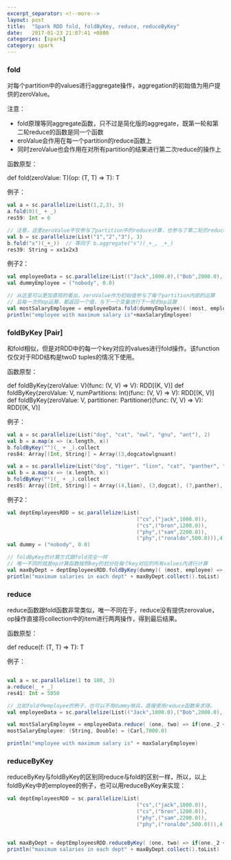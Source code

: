 ```yaml
---
excerpt_separator: <!--more-->
layout: post
title:  "Spark RDD fold, foldByKey, reduce, reduceByKey"
date:   2017-01-23 21:07:41 +0800
categories: [spark]
category: spark
---
```


### fold
  
对每个partition中的values进行aggregate操作，aggregation的初始值为用户提供的zeroValue。

注意：


* fold原理等同aggregate函数，只不过是简化版的aggregate，既第一轮和第二轮reduce的函数是同一个函数
* eroValue会作用在每一个partition的reduce函数上
* 同时zeroValue也会作用在对所有partition的结果进行第二次reduce的操作上

函数原型：

  def fold(zeroValue: T)(op: (T, T) => T): T

例子：

```scala
val a = sc.parallelize(List(1,2,3), 3)
a.fold(0)(_ + _)
res59: Int = 6

// 注意，这里zeroValue不仅参与了partition中的reduce计算，也参与了第二轮的reduce计算
val b = sc.parallelize(List("1","2","3"), 3)
b.fold("x")(_+_))  // 等同于 b.aggregate("x")(_+_, _+_)
res39: String = xx1x2x3
```

例子2：

```scala
val employeeData = sc.parallelize(List(("Jack",1000.0),("Bob",2000.0),("Carl",7000.0)),3)
val dummyEmployee = ("nobody", 0.0)

// 从这里可以更加直观的看出，zeroValue作为初始值参与了每个partition内部的运算
// 且每一次的op运算，都返回一个值，与下一个变量进行下一轮的op运算
val mostSalaryEmployee = employeeData.fold(dummyEmployee)( (most, employee) => if(most._2 < employee._2) employee else most )
println("employee with maximum salary is"+maxSalaryEmployee)
```



### foldByKey [Pair]
  
和fold相似，但是对RDD中的每一个key对应的values进行fold操作。该function仅仅对于RDD结构是twoD tuples的情况下使用。

函数原型：

  def foldByKey(zeroValue: V)(func: (V, V) => V): RDD[(K, V)]
  def foldByKey(zeroValue: V, numPartitions: Int)(func: (V, V) => V): RDD[(K, V)]
  def foldByKey(zeroValue: V, partitioner: Partitioner)(func: (V, V) => V): RDD[(K, V)]

例子：

```scala
val a = sc.parallelize(List("dog", "cat", "owl", "gnu", "ant"), 2)
val b = a.map(x => (x.length, x))
b.foldByKey("")(_ + _).collect
res84: Array[(Int, String)] = Array((3,dogcatowlgnuant)

val a = sc.parallelize(List("dog", "tiger", "lion", "cat", "panther", "eagle"), 2)
val b = a.map(x => (x.length, x))
b.foldByKey("")(_ + _).collect
res85: Array[(Int, String)] = Array((4,lion), (3,dogcat), (7,panther), (5,tigereagle))
```

例子2：

```scala
val deptEmployeesRDD = sc.parallelize(List(
                                          ("cs",("jack",1000.0)),
                                          ("cs",("bron",1200.0)),
                                          ("phy",("sam",2200.0)),
                                          ("phy",("ronaldo",500.0))),4)
val dummy = ("nobody", 0.0)

// foldByKey的计算方式跟fold完全一样
// 唯一不同的就是op计算函数按照key的划分在每个key对应的所有values内进行计算
val maxByDept = deptEmployeesRDD.foldByKey(dummy)( (most, employee) => if(most._2 < employee._2) employee else most )
println("maximum salaries in each dept" + maxByDept.collect().toList)
```


### reduce

reduce函数跟fold函数非常类似，唯一不同在于，reduce没有提供zerovalue，op操作直接将collection中的item进行两两操作，得到最后结果。

函数原型：

  def reduce(f: (T, T) => T): T

例子：

```scala

val a = sc.parallelize(1 to 100, 3)
a.reduce(_ + _)
res41: Int = 5050

// 比如fold中employee的例子，也可以不用dummy哨兵，直接使用reduce函数来求得。
val employeeData = sc.parallelize(List(("Jack",1000.0),("Bob",2000.0),("Carl",7000.0)),3)

val mostSalaryEmployee = employeeData.reduce( (one, two) => if(one._2 < two._2) two else one )
mostSalaryEmployee: (String, Double) = (Carl,7000.0)

println("employee with maximum salary is" + maxSalaryEmployee)
```

### reduceByKey

reduceByKey与foldByKey的区别同reduce与fold的区别一样，所以，以上foldByKey中的employee的例子，也可以用reduceByKey来实现：

```scala
val deptEmployeesRDD = sc.parallelize(List(
                                          ("cs",("jack",1000.0)),
                                          ("cs",("bron",1200.0)),
                                          ("phy",("sam",2200.0)),
                                          ("phy",("ronaldo",500.0))),4)


val maxByDept = deptEmployeesRDD.reduceByKey( (one, two) => if(one._2 < two._2) two else one )
println("maximum salaries in each dept" + maxByDept.collect().toList)
```